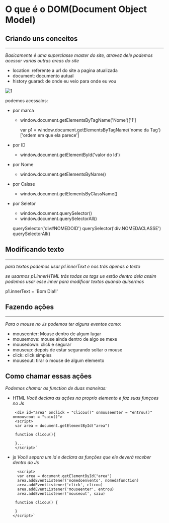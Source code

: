 # O que é o DOM(Document Object Model)

## Criando uns conceitos

---

   _Basicamente é uma superclasse master do site, atravez dele podemos acessar varias outras areas do site_
   - location: referente a url do site a pagina atualizada
   - document: documento autual
   - history guarad: de onde eu veio para onde eu vou 
   
   ![1](https://user-images.githubusercontent.com/99295752/156671636-610dab5d-8cd7-4c00-a3a5-7e4ce430d501.png) 


   

   podemos acessalos:
    
   - por marca
        - window.document.getElementsByTagName('Nome')['1']
             
           var p1 = window.document.getElementsByTagName('nome da Tag')['ordem em que ela parece'] 
        
   - por ID
       -  window.document.getElementById('valor do Id')
   - por Nome 
       - window.document.getElementsByName()
   - por Calsse
       - window.document.getElementsByClassName()
   - por Seletor
       - window.document.querySelector()
       - window.document.querySelectorAll()

        querySelector('div#NOMEDOID')
        querySelector('div.NOMEDACLASSE')
        querySelectorAll()
       
## Modificando texto

---
        
   _*para textos podemos usar p1.innerText e nos trás apenas o texto*_
     
   _se usarmos p1.innerHTML trás todas as tags ue estão dentro dela assim podemos usar esse inner para modificar textos quando quisermos_
         
   p1.innerText = 'Bom Dia!!'


## Fazendo ações

---

 _Para o mouse no Js podemos ter alguns eventos como:_

 - mouseenter: Mouse dentro de algum lugar
 - mousemove: mouse ainda dentro de algo se mexe
 - mousedown: click e segurar
 - mouseup: depois de estar segurando soltar o mouse
 - click: click simples
 - mouseout: tirar o mouse de algum elemento

## Como chamar essas ações

   _Podemos chamar as function de duas maneiras:_

   - HTML
       _Você declara as ações na proprio elemento e faz suas funçoes no Js_

          <div id="area" onclick = "clicou()" onmouseenter = "entrou()" onmouseout = "saiu()">
          <script> 
          var area = document.getElementById("area")

          function clicou(){

          }...
          </script>`
       
   - js
        _Você separa um id e declara as funções que ele deverá receber dentro do Js_

           <script>
           var area = document.getElementById("area")
           area.addEventListener('nomedoenvento', nomedafunction)
           area.addEventListener('click', clicou)
           area.addEventListener('mouseenter', entrou)
           area.addEventListener('mouseout', saiu)

          function clicou() {

          }
         </script>` 
        
        







